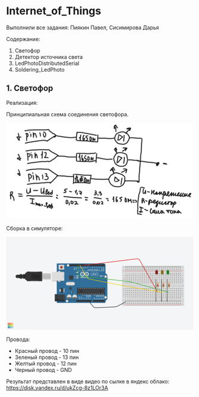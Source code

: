 # Internet_of_Things
Выполнили все задания: Пиякин Павел, Сисимирова Дарья

Содержание:

1. Светофор
2. Детектор источника света
3. LedPhotoDistributedSerial
4. Soldering_LedPhoto

## 1. Светофор
Реализация:

Принципиальная схема соединения светофора.

![картинка 1](https://github.com/Deppkepa/Internet_of_Things/blob/main/images/null%20(1).png)

Сборка в симуляторе:

![картинка 2](https://github.com/Deppkepa/Internet_of_Things/blob/main/images/Grand%20Tumelo-Jaban.png)

Провода:

* Красный провод - 10 пин
* Зеленый провод - 13 пин
* Желтый провод - 12 пин
* Черный провод - GND

Результат представлен в виде видео по сылке в яндекс облако: https://disk.yandex.ru/d/ukZcg-8z1LOr3A
